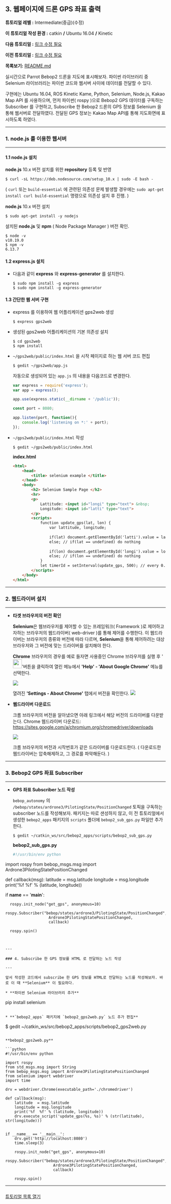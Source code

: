 

## 3. 웹페이지에 드론 GPS 좌표 출력 

**튜토리얼 레벨 :**  Intermediate(중급)(수정)

**이 튜토리얼 작성 환경 :**  catkin **/** Ubuntu 16.04 **/** Kinetic

**다음 튜토리얼 :** [링크 수정 필요]() 

**이전 튜토리얼 :** [링크 수정 필요]() 

**목록보기:** [README.md](../README.md) 



실시간으로 Parrot Bebop2 드론을 지도에 표시해보자. 파이썬 라이브러리 중 Selenium 라이브러리는 파이썬 코드와 웹서버 사이에 데이터를 전달할 수 있다. 

구현에는 Ubuntu 16.04, ROS Kinetic Kame, Python, Selenium, Node.js, Kakao Map API 를 사용하으며, 먼저 파이썬( rospy )으로 Bebop2 GPS 데이터를 구독하는 Subscriber 를 구현하고, Subscribe 한 Bebop2 드론의 GPS 정보를 Selenium 을 통해 웹서버로 전달하였다. 전달된 GPS 정보는 Kakao Map API를 통해 지도화면에 표시하도록 하였다.

---

### 1. node.js 를 이용한 웹서버

---

#### 1.1 node.js 설치

**node.js** 10.x 버전 설치를 위한 **repository** 등록 및 반영 

```
$ curl -sL https://deb.nodesource.com/setup_10.x | sudo -E bash -
```

( `curl` 또는 `build-essential` 에 관련된 의존성 문제 발생할 경우에는 `sudo apt-get install curl build-essential` 명령으로 의존성 설치 후 진행. )

**node.js** 10.x 버전 설치

```
$ sudo apt-get install -y nodejs
```

설치된 **node.js** 및 **npm** ( Node Package Manager ) 버전 확인. 

```
$ node -v
v10.19.0
$ npm -v
6.13.7
```



#### 1.2 express.js 설치

* 다음과 같이 **express** 와 **express-generator** 를 설치한다.

  ```
  $ sudo npm install -g express
  $ sudo npm install -g express-generator
  ```



#### 1.3 간단한 웹 서버 구현

* express 를 이용하여 웹 어플리케이션 gps2web 생성

  ```
  $ express gps2web
  ```

* 생성된 gps2web 어플리케이션의 기본 의존성 설치

  ```
  $ cd gps2web
  $ npm install
  ```

* `~/gps2web/public/index.html` 을 시작 페이지로 하는 웹 서버 코드 편집

  ```
  $ gedit ~/gps2web/app.js
  ```

  자동으로 생성되어 있는 `app.js` 의 내용을 다음코드로 변경한다.

  ```javascript
  var express = require('express');
  var app = express();
  
  app.use(express.static(__dirname + '/public'));
  
  const port = 8080;
  
  app.listen(port, function(){
      console.log('listening on *:' + port);
  });
  ```

* `~/gps2web/public/index.html` 작성

  ```
  $ gedit ~/gps2web/public/index.html
  ```

  **index.html**

  ```html
  <html>
      <head>
          <title> selenium example </title>
      </head>
      <body>
          <h2> Selenium Sample Page </h2>
          <hr>
          <p>
              Lattitude: <input id="longi" type="text"> &nbsp;
              Longitude: <input id="latti" type="text">
          </p>
          <scripts>
              function update_gps(lat, lon) {
                  var lattitude, longitude;
                  
                  if(lat) document.getElementById('latti').value = lat;
                  else; // if(lat == undefined) do nothing
                  
                  if(lon) document.getElementById('longi').value = lon;
                  else; // if(lon == undefined) do nothing
              }
              let timerId = setInterval(update_gps, 500); // every 0.5(sec)
          </scripts>
      </body>
  </html>
  ```



---

### 2. 웹드라이버 설치

---

* **타겟 브라우저의 버전 확인**

  **Selenium**은 웹브라우저를 제어할 수 있는 프레임워크( Framework )로 제어하고자하는 브라우저의 웹드라이버( web-driver )를 통해 제어를 수행한다. 이 웹드라이버는 브라우저의 종류와 버전에 따라  다르며, **Selenium**을 통해 제어하려는 대상 브라우저와 그 버전에 맞는 드라이버를 설치해야 한다.

  **Chrome** 브라우저의 경우를 예로 들자면 사용중인 Chrome 브라우저를 실행 후 '<img src="../img/chrome_seeting_menu.gif" width="28" />'버튼을 클릭하여 열린 메뉴에서 **'Help' - 'About Google Chrome'** 메뉴를 선택한다.

  ![](../img/chk_chrome_ver.png)

  열려진 **'Settings - About Chrome'** 탭에서 버전을 확인한다. ![](../img/chk_chrome_ver2.png)

* **웹드라이버 다운로드**

  크롬 브라우저의 버전을 알아냈으면 아래 링크에서 해당 버전의 드라이버를 다운받는다.
  Chrome 웹드라이버 다운로드: https://sites.google.com/a/chromium.org/chromedriver/downloads

  ![](../img/chrome_drv_down.png)

  크롬 브라우저의 버전과 시작번호가 같은 드라이버를 다운로드한다. ( 다운로드한 웹드라이버는 압축해제하고, 그 경로를 파악해둔다. )

---

### 3. Bebop2 GPS 좌표 Subscriber

---

* **GPS 좌표 Subscriber 노드 작성**

  `bebop_autonomy` 의  `/bebop/states/ardrone3/PilotingState/PositionChanged` 토픽을 구독하는 subscriber 노드를 작성해보자. 패키지는 따로 샌성하지 않고, 이 전 튜토리얼에서 생성한 `bebop2_apps` 패키지의 `scripts` 폴더에 `bebop2_sub_gps.py` 파일만 추가한다.

  ```
  $ gedit ~/catkin_ws/src/bebop2_apps/scripts/bebop2_sub_gps.py
  ```

  **bebop2_sub_gps.py** 

  ```python
  #!/usr/bin/env python
  
import rospy
  from bebop_msgs.msg import Ardrone3PilotingStatePositionChanged
  
  def callback(msg):
      latitude  = msg.latitude
      longitude = msg.longitude
      print('%f  %f' % (latitude, longitude))
  
  if __name__ == '__main__':
  
      rospy.init_node("get_gps", anonymous=10)
      rospy.Subscriber("bebop/states/ardrone3/PilotingState/PositionChanged", 
                       Ardrone3PilotingStatePositionChanged,
                       callback)
  
      rospy.spin()
  ```
  

---

### 4. Subscribe 한 GPS 정보를 HTML 로 전달하는 노드 작성

---

앞서 작성한 코드에서 subscribe 한 GPS 정보를 HTML로 전달하는 노드를 작성해보자. 바로 이 때 **Selenium** 이 필요하다.

* **파이썬 Selenium 라이브러리 추가**

  ```
  pip install selenium
  ```

* **`bebop2_apps` 패키지에 `bebop2_gps2web.py` 노드 추가 편집**

  ```
  $ gedit ~/catkin_ws/src/bebop2_apps/scripts/bebop2_gps2web.py
  ```

  **bebop2_gps2web.py** 

  ```python
  #!/usr/bin/env python
  
  import rospy
  from std_msgs.msg import String
  from bebop_msgs.msg import Ardrone3PilotingStatePositionChanged
  from selenium import webdriver
  import time
  
  drv = webdriver.Chrome(executable_path='./chromedriver')
  
  def callback(msg):
      latitude  = msg.latitude
      longitude = msg.longitude
      print('%f  %f' % (latitude, longitude))
      drv.execute_script('update_gps(%s, %s)' % (str(latitude), str(longitude)))
  
  
  if __name__ == '__main__':
      drv.get('http://localhost:8080')
      time.sleep(3)
  
      rospy.init_node("get_gps", anonymous=10)
      rospy.Subscriber("bebop/states/ardrone3/PilotingState/PositionChanged", 
                       Ardrone3PilotingStatePositionChanged,
                       callback)
  
      rospy.spin()
  ```

---

### 





[튜토리얼 목록 열기](../README.md)


